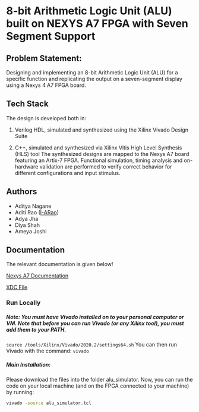 # 8-bit Arithmetic Logic Unit (ALU) built on NEXYS A7 FPGA with Seven Segment Support

## Problem Statement:

Designing and implementing an 8-bit Arithmetic Logic Unit (ALU) for a specific function and replicating the output on a seven-segment display using a Nexys 4 A7 FPGA board.

## Tech Stack

The design is developed both in:

1. Verilog HDL, simulated and synthesized using the Xilinx Vivado Design Suite

2. C++, simulated and synthesized via Xilinx Vitis High Level Synthesis (HLS) tool
The synthesized designs are mapped to the Nexys A7 board featuring an Artix-7 FPGA. 
Functional simulation, timing analysis and on-hardware validation are performed to verify correct behavior for different configurations and input stimulus.

## Authors

- Aditya Nagane
- Aditi Rao ([I-ARao](https://github.com/I-ARao))
- Adya Jha
- Diya Shah
- Ameya Joshi

## Documentation

The relevant documentation is given below!

[Nexys A7 Documentation](https://digilent.com/reference/programmable-logic/nexys-a7/start)

[XDC File](https://github.com/Digilent/digilent-xdc/blob/master/Nexys-A7-100T-Master.xdc)



### Run Locally

##### Note: You must have Vivado installed on to your personal computer or VM. Note that before you can run Vivado (or any Xilinx tool), you must add them to your PATH.
```source /tools/Xilinx/Vivado/2020.2/settings64.sh```
You can then run Vivado with the command:
```vivado```

##### Main Installation:

Please download the files into the folder alu_simulator. Now, you can run the code on your local machine (and on the FPGA connected to your machine) by running:

```bash
vivado -source alu_simulator.tcl
```







